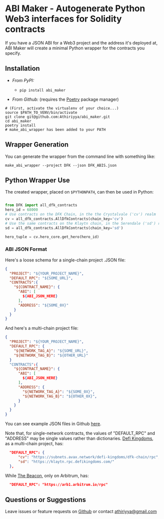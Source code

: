 # ABI Maker - Autogenerate Python Web3 interfaces for Solidity contracts
If you have a JSON ABI for a Web3 project and the address it's deployed at, 
ABI Maker will create a minimal Python wrapper for the contracts you specify. 

## Installation
- *From PyPI:* 
  - `pip install abi_maker`

- *From Github:* (requires the [Poetry](https://python-poetry.org) package manager)
```shell
# (First, activate the virtualenv of your choice...)
source $PATH_TO_VENV/bin/activate
git clone git@github.com:Athiriyya/abi_maker.git
cd abi_maker
poetry install
# make_abi_wrapper has been added to your PATH
```

## Wrapper Generation
You can generate the wrapper from the command line with something like:

`make_abi_wrapper --project DFK --json DFK_ABIS.json`

## Python Wrapper Use
The created wrapper, placed on `$PYTHONPATH`, can then be used in Python:
```python

from DFK import all_dfk_contracts
hero_id = 68000
# Use contracts on the DFK Chain, in the the Crystalvale ('cv') realm
cv = all_dfk_contracts.AllDfkContracts(chain_key='cv')
# Use the same contracts on the Klaytn chain, in the Serendale ('sd') realm
sd = all_dfk_contracts.AllDfkContracts(chain_key='sd')

hero_tuple = cv.hero_core.get_hero(hero_id)
```


### ABI JSON Format
Here's a loose schema for a single-chain project .JSON file:
```json
{
  "PROJECT": "${YOUR_PROJECT_NAME}",
  "DEFAULT_RPC": "${SOME_URL}",
  "CONTRACTS":{
    "${CONTRACT_NAME}": {
      "ABI": [
        ${ABI_JSON_HERE}
      ],
      "ADDRESS": "${SOME_0X}"
    }
  }
}
```

And here's a multi-chain project file:
```json
{
  "PROJECT": "${YOUR_PROJECT_NAME}",
  "DEFAULT_RPC": {
    "${NETWORK_TAG_A}": "${SOME_URL}",
    "${NETWORK_TAG_B}": "${OTHER_URL}"
  }
  "CONTRACTS":{
    "${CONTRACT_NAME}": {
      "ABI": [
        ${ABI_JSON_HERE}
      ],
      "ADDRESS": {
        "${NETWORK_TAG_A}": "${SOME_0X}",
        "${NETWORK_TAG_B}": "${OTHER_0X}",
      } 
    }
  }
}
```

You can see example JSON files in Github [here](https://github.com/Athiriyya/abi_maker/tree/main/abi_maker/demo_abis).

Note that, for single-network contracts, the values of "DEFAULT_RPC" and "ADDRESS"
may be single values rather than dictionaries. [Defi Kingdoms](https://defikingdoms.com/), as a multi-chain project, has: 
```json
  "DEFAULT_RPC": {
      "cv": "https://subnets.avax.network/defi-kingdoms/dfk-chain/rpc",
      "sd": "https://klaytn.rpc.defikingdoms.com/"
  },
```

While [The Beacon](https://www.thebeacon.gg/), only on Arbitrum, has:
```json
  "DEFAULT_RPC": "https://arb1.arbitrum.io/rpc"
```

## Questions or Suggestions
Leave issues or feature requests on [Github](https://github.com/Athiriyya/abi_maker/issues) or contact athiriyya@gmail.com
